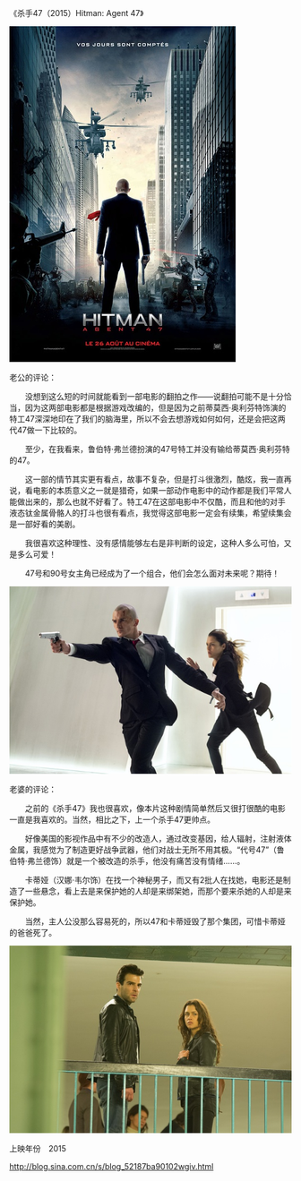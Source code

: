 《杀手47（2015）Hitman: Agent 47》

			
![](./img/001vda4xzy70PwlfvAyee&690.jpg)


老公的评论：


　　没想到这么短的时间就能看到一部电影的翻拍之作——说翻拍可能不是十分恰当，因为这两部电影都是根据游戏改编的，但是因为之前蒂莫西·奥利芬特饰演的特工47深深地印在了我们的脑海里，所以不会去想游戏如何如何，还是会把这两代47做一下比较的。

　　至少，在我看来，鲁伯特·弗兰德扮演的47号特工并没有输给蒂莫西·奥利芬特的47。


　　这一部的情节其实更有看点，故事不复杂，但是打斗很激烈，酷炫，我一直再说，看电影的本质意义之一就是猎奇，如果一部动作电影中的动作都是我们平常人能做出来的，那么也就不好看了。特工47在这部电影中不仅酷，而且和他的对手液态钛金属骨骼人的打斗也很有看点，我觉得这部电影一定会有续集，希望续集会是一部好看的美剧。

　　我很喜欢这种理性、没有感情能够左右是非判断的设定，这种人多么可怕，又是多么可爱！

　　47号和90号女主角已经成为了一个组合，他们会怎么面对未来呢？期待！

![](./img/001vda4xzy70Pwnxnr614&690.jpg)


老婆的评论：


　　之前的《杀手47》我也很喜欢，像本片这种剧情简单然后又很打很酷的电影一直是我喜欢的。当然，相比之下，上一个杀手47更帅点。


　　好像美国的影视作品中有不少的改造人，通过改变基因，给人辐射，注射液体金属，我感觉为了制造更好战争武器，他们对战士无所不用其极。“代号47”（鲁伯特·弗兰德饰）就是一个被改造的杀手，他没有痛苦没有情绪……。


　　卡蒂娅（汉娜·韦尔饰）在找一个神秘男子，而又有2批人在找她，电影还是制造了一些悬念，看上去是来保护她的人却是来绑架她，而那个要来杀她的人却是来保护她。

　　当然，主人公没那么容易死的，所以47和卡蒂娅毁了那个集团，可惜卡蒂娅的爸爸死了。

![](./img/001vda4xzy70Pwoq9uzfb&690.jpg)


上映年份　2015							
		
http://blog.sina.com.cn/s/blog_52187ba90102wgiv.html
